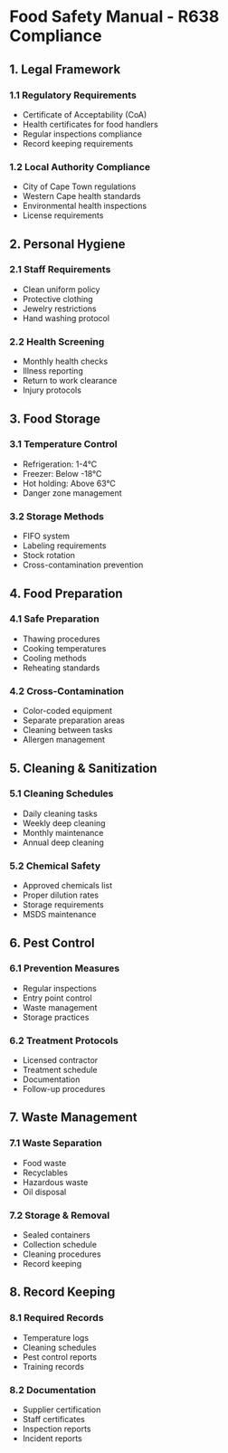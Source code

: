# Food Safety Manual - R638 Compliance

## 1. Legal Framework

### 1.1 Regulatory Requirements
- Certificate of Acceptability (CoA)
- Health certificates for food handlers
- Regular inspections compliance
- Record keeping requirements

### 1.2 Local Authority Compliance
- City of Cape Town regulations
- Western Cape health standards
- Environmental health inspections
- License requirements

## 2. Personal Hygiene

### 2.1 Staff Requirements
- Clean uniform policy
- Protective clothing
- Jewelry restrictions
- Hand washing protocol

### 2.2 Health Screening
- Monthly health checks
- Illness reporting
- Return to work clearance
- Injury protocols

## 3. Food Storage

### 3.1 Temperature Control
- Refrigeration: 1-4°C
- Freezer: Below -18°C
- Hot holding: Above 63°C
- Danger zone management

### 3.2 Storage Methods
- FIFO system
- Labeling requirements
- Stock rotation
- Cross-contamination prevention

## 4. Food Preparation

### 4.1 Safe Preparation
- Thawing procedures
- Cooking temperatures
- Cooling methods
- Reheating standards

### 4.2 Cross-Contamination
- Color-coded equipment
- Separate preparation areas
- Cleaning between tasks
- Allergen management

## 5. Cleaning & Sanitization

### 5.1 Cleaning Schedules
- Daily cleaning tasks
- Weekly deep cleaning
- Monthly maintenance
- Annual deep cleaning

### 5.2 Chemical Safety
- Approved chemicals list
- Proper dilution rates
- Storage requirements
- MSDS maintenance

## 6. Pest Control

### 6.1 Prevention Measures
- Regular inspections
- Entry point control
- Waste management
- Storage practices

### 6.2 Treatment Protocols
- Licensed contractor
- Treatment schedule
- Documentation
- Follow-up procedures

## 7. Waste Management

### 7.1 Waste Separation
- Food waste
- Recyclables
- Hazardous waste
- Oil disposal

### 7.2 Storage & Removal
- Sealed containers
- Collection schedule
- Cleaning procedures
- Record keeping

## 8. Record Keeping

### 8.1 Required Records
- Temperature logs
- Cleaning schedules
- Pest control reports
- Training records

### 8.2 Documentation
- Supplier certification
- Staff certificates
- Inspection reports
- Incident reports